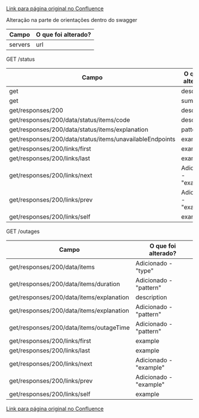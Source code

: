 [Link para página original no Confluence](https://openfinancebrasil.atlassian.net/wiki/spaces/OF/pages/242123127)

Alteração na parte de orientações dentro do swagger

| **Campo** | **O que foi alterado?** |
| --- | --- |
| servers | url |

 GET /status

| **Campo** | **O que foi alterado?** |
| --- | --- |
| get | description |
| get | summary |
| get/responses/200 | description |
| get/responses/200/data/status/items/code | description |
| get/responses/200/data/status/items/explanation | pattern |
| get/responses/200/data/status/items/unavailableEndpoints | example |
| get/responses/200/links/first | example |
| get/responses/200/links/last | example |
| get/responses/200/links/next | Adicionado - "example" |
| get/responses/200/links/prev | Adicionado - "example" |
| get/responses/200/links/self | example |

 GET /outages

| **Campo** | **O que foi alterado?** |
| --- | --- |
| get/responses/200/data/items | Adicionado - "type" |
| get/responses/200/data/items/duration | Adicionado - "pattern" |
| get/responses/200/data/items/explanation | description |
| get/responses/200/data/items/explanation | Adicionado - "pattern" |
| get/responses/200/data/items/outageTime | Adicionado - "pattern" |
| get/responses/200/links/first | example |
| get/responses/200/links/last | example |
| get/responses/200/links/next | Adicionado - "example" |
| get/responses/200/links/prev | Adicionado - "example" |
| get/responses/200/links/self | example |

[Link para página original no Confluence](https://openfinancebrasil.atlassian.net/wiki/spaces/OF/pages/242123127)